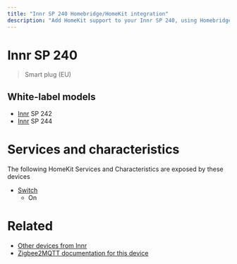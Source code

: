 ```yaml
---
title: "Innr SP 240 Homebridge/HomeKit integration"
description: "Add HomeKit support to your Innr SP 240, using Homebridge, Zigbee2MQTT and homebridge-z2m."
---
```

<!---
This file has been GENERATED using src/docgen/docgen.ts
DO NOT EDIT THIS FILE MANUALLY!
-->
# Innr SP 240
> Smart plug (EU)


## White-label models
* [Innr](../index.md#innr) SP 242
* [Innr](../index.md#innr) SP 244

# Services and characteristics
The following HomeKit Services and Characteristics are exposed by
these devices

* [Switch](../../switch.md)
  * On


# Related
* [Other devices from Innr](../index.md#innr)
* [Zigbee2MQTT documentation for this device](https://www.zigbee2mqtt.io/devices/SP_240.html)